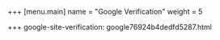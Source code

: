 +++
[menu.main]
name = "Google Verification"
weight = 5

+++
google-site-verification: google76924b4dedfd5287.html